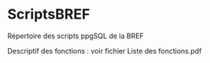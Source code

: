 # ScriptsBREF
Répertoire des scripts ppgSQL de la BREF

Descriptif des fonctions : voir fichier Liste des fonctions.pdf
